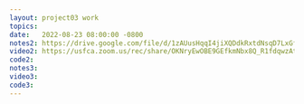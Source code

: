 ```yaml
---
layout: project03 work
topics: 
date:   2022-08-23 08:00:00 -0800
notes2: https://drive.google.com/file/d/1zAUusHqqI4jiXQDdkRxtdNsqD7LxGfNC/view?usp=sharing
video2: https://usfca.zoom.us/rec/share/OKNryEwOBE9GEfkmNbx8Q_R1fdqwzAtAI2FqZmcEzMciNpsRF1EvI_BnEVXIPL8h.aDiUOZTis-7e8FLV 
code2: 
notes3: 
video3: 
code3: 
---
```


